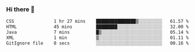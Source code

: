 ### Hi there 👋

<!--START_SECTION:waka-->

```txt
CSS               1 hr 27 mins    ███████████████▒░░░░░░░░░   61.57 %
HTML              45 mins         ████████░░░░░░░░░░░░░░░░░   32.00 %
Java              7 mins          █▒░░░░░░░░░░░░░░░░░░░░░░░   05.14 %
XML               1 min           ▒░░░░░░░░░░░░░░░░░░░░░░░░   01.11 %
GitIgnore file    0 secs          ░░░░░░░░░░░░░░░░░░░░░░░░░   00.16 %
```

<!--END_SECTION:waka-->


<!--
**AnkelMauCastillo/AnkelMauCastillo** is a ✨ _special_ ✨ repository because its `README.md` (this file) appears on your GitHub profile.

Here are some ideas to get you started:

- 🔭 I’m currently working on ...
- 🌱 I’m currently learning ...
- 👯 I’m looking to collaborate on ...
- 🤔 I’m looking for help with ...
- 💬 Ask me about ...
- 📫 How to reach me: ...
- 😄 Pronouns: ...
- ⚡ Fun fact: ...
-->
